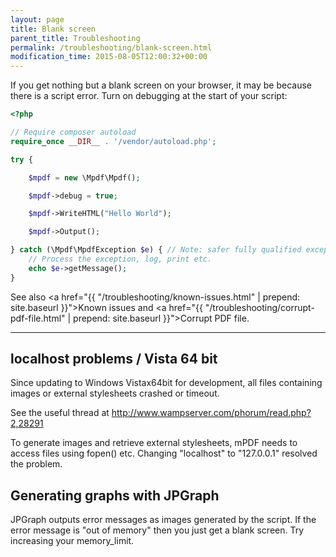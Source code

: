 ```yaml
---
layout: page
title: Blank screen
parent_title: Troubleshooting
permalink: /troubleshooting/blank-screen.html
modification_time: 2015-08-05T12:00:32+00:00
---
```


If you get nothing but a blank screen on your browser, it may be because there is a script error. 
Turn on debugging at the start of your script:

```php
<?php

// Require composer autoload
require_once __DIR__ . '/vendor/autoload.php';

try {

	$mpdf = new \Mpdf\Mpdf();

	$mpdf->debug = true;

	$mpdf->WriteHTML("Hello World");

	$mpdf->Output();

} catch (\Mpdf\MpdfException $e) { // Note: safer fully qualified exception name used for catch
	// Process the exception, log, print etc.
	echo $e->getMessage();
}


```

See also <a href="{{ "/troubleshooting/known-issues.html" | prepend: site.baseurl }}">Known issues</a> and 
<a href="{{ "/troubleshooting/corrupt-pdf-file.html" | prepend: site.baseurl }}">Corrupt PDF file</a>.

---

## localhost problems / Vista 64 bit

Since updating to Windows Vistax64bit for development, all files containing images or 
external stylesheets crashed or timeout.

See the useful thread at http://www.wampserver.com/phorum/read.php?2,28291

To generate images and retrieve external stylesheets, mPDF needs to access files using fopen() etc. Changing 
"localhost" to "127.0.0.1" resolved the problem.

## Generating graphs with JPGraph

JPGraph outputs error messages as images generated by the script. If the error message is "out of memory" 
then you just get a blank screen. Try increasing your memory_limit.

